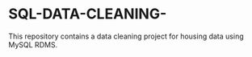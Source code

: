 # SQL-DATA-CLEANING-
This repository contains a data cleaning project for housing data using MySQL RDMS.

